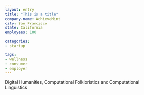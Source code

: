 ```yaml
---
layout: entry
title: "This is a title"
company-name: AchieveMint
city: San Francisco
state: California
employees: 100

categories:
- startup

tags:
- wellness
- consumer
- employer
---
```


Digital Humanities, Computational Folkloristics and Computational Linguistics

